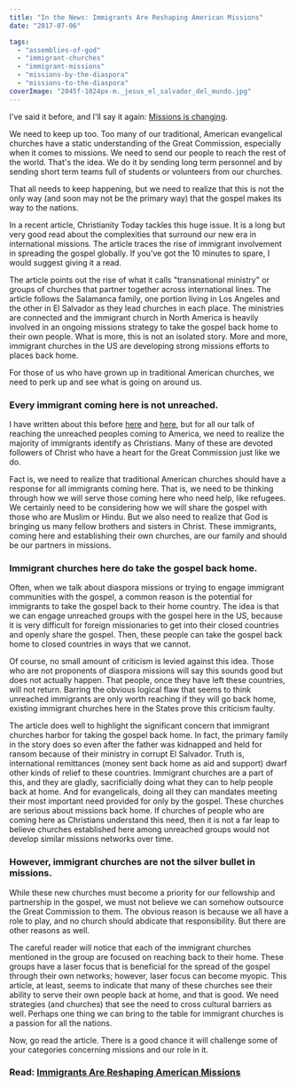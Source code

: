 ```yaml
---
title: "In the News: Immigrants Are Reshaping American Missions"
date: "2017-07-06"

tags: 
  - "assemblies-of-god"
  - "immigrant-churches"
  - "immigrant-missions"
  - "missions-by-the-diaspora"
  - "missions-to-the-diaspora"
coverImage: "2045f-1024px-m._jesus_el_salvador_del_mundo.jpg"
---
```


I've said it before, and I'll say it again: [Missions is changing](http://blog.keelancook.com/2015/10/missions-is-changing-and-we-need-to-keep-up.html).

We need to keep up too. Too many of our traditional, American evangelical churches have a static understanding of the Great Commission, especially when it comes to missions. We need to send our people to reach the rest of the world. That's the idea. We do it by sending long term personnel and by sending short term teams full of students or volunteers from our churches.

That all needs to keep happening, but we need to realize that this is not the only way (and soon may not be the primary way) that the gospel makes its way to the nations.

In a recent article, Christianity Today tackles this huge issue. It is a long but very good read about the complexities that surround our new era in international missions. The article traces the rise of immigrant involvement in spreading the gospel globally. If you've got the 10 minutes to spare, I would suggest giving it a read.

The article points out the rise of what it calls "transnational ministry" or groups of churches that partner together across international lines. The article follows the Salamanca family, one portion living in Los Angeles and the other in El Salvador as they lead churches in each place. The ministries are connected and the immigrant church in North America is heavily involved in an ongoing missions strategy to take the gospel back home to their own people. What is more, this is not an isolated story. More and more, immigrant churches in the US are developing strong missions efforts to places back home.

For those of us who have grown up in traditional American churches, we need to perk up and see what is going on around us.

### Every immigrant coming here is not unreached.

I have written about this before [here](http://blog.keelancook.com/2016/11/three-things-the-immigrant-church-in-your-city-does-better-than-you.html) and [here](http://blog.keelancook.com/2017/05/one-resource-your-church-may-be-overlooking.html), but for all our talk of reaching the unreached peoples coming to America, we need to realize the majority of immigrants identify as Christians. Many of these are devoted followers of Christ who have a heart for the Great Commission just like we do.

Fact is, we need to realize that traditional American churches should have a response for all immigrants coming here. That is, we need to be thinking through how we will serve those coming here who need help, like refugees. We certainly need to be considering how we will share the gospel with those who are Muslim or Hindu. But we also need to realize that God is bringing us many fellow brothers and sisters in Christ. These immigrants, coming here and establishing their own churches, are our family and should be our partners in missions.

### Immigrant churches here do take the gospel back home.

Often, when we talk about diaspora missions or trying to engage immigrant communities with the gospel, a common reason is the potential for immigrants to take the gospel back to their home country. The idea is that we can engage unreached groups with the gospel here in the US, because it is very difficult for foreign missionaries to get into their closed countries and openly share the gospel. Then, these people can take the gospel back home to closed countries in ways that we cannot.

Of course, no small amount of criticism is levied against this idea. Those who are not proponents of diaspora missions will say this sounds good but does not actually happen. That people, once they have left these countries, will not return. Barring the obvious logical flaw that seems to think unreached immigrants are only worth reaching if they will go back home, existing immigrant churches here in the States prove this criticism faulty.

The article does well to highlight the significant concern that immigrant churches harbor for taking the gospel back home. In fact, the primary family in the story does so even after the father was kidnapped and held for ransom because of their ministry in corrupt El Salvador. Truth is, international remittances (money sent back home as aid and support) dwarf other kinds of relief to these countries. Immigrant churches are a part of this, and they are gladly, sacrificially doing what they can to help people back at home. And for evangelicals, doing all they can mandates meeting their most important need provided for only by the gospel. These churches are serious about missions back home. If churches of people who are coming here as Christians understand this need, then it is not a far leap to believe churches established here among unreached groups would not develop similar missions networks over time.

### However, immigrant churches are not the silver bullet in missions.

While these new churches must become a priority for our fellowship and partnership in the gospel, we must not believe we can somehow outsource the Great Commission to them. The obvious reason is because we all have a role to play, and no church should abdicate that responsibility. But there are other reasons as well.

The careful reader will notice that each of the immigrant churches mentioned in the group are focused on reaching back to their home. These groups have a laser focus that is beneficial for the spread of the gospel through their own networks; however, laser focus can become myopic. This article, at least, seems to indicate that many of these churches see their ability to serve their own people back at home, and that is good. We need strategies (and churches) that see the need to cross cultural barriers as well. Perhaps one thing we can bring to the table for immigrant churches is a passion for all the nations.

Now, go read the article. There is a good chance it will challenge some of your categories concerning missions and our role in it.

### Read: [Immigrants Are Reshaping American Missions](http://www.christianitytoday.com/ct/2017/july-august/immigrants-are-reshaping-american-missions.html)
